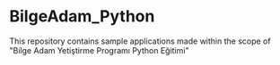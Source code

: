 # BilgeAdam_Python

This repository contains sample applications made within the scope of "Bilge Adam Yetiştirme Programı Python Eğitimi" 
